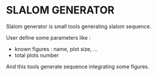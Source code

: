 # SLALOM GENERATOR

Slalom generator is small tools generating slalom sequence.

User define some parameters like :
* known figures : name, plot size, ...
* total plots number

And this tools generate sequence integrating some figures.

 
